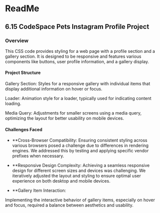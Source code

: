 
# ReadMe

## **6.15 CodeSpace Pets Instagram Profile Project**

### Overview
This CSS code provides styling for a web page with a profile section and a gallery section. It is designed to be responsive and features various components like buttons, user profile information, and a gallery display.

#### Project Structure
Gallery Section: Styles for a responsive gallery with individual items that display additional information on hover or focus.

Loader: Animation style for a loader, typically used for indicating content loading.

Media Query: Adjustments for smaller screens using a media query, optimizing the layout for better usability on mobile devices.


#### Challenges Faced

- **Cross-Browser Compatibility:
Ensuring consistent styling across various browsers posed a challenge due to differences in rendering engines. We addressed this by testing and applying specific vendor prefixes when necessary.

- **Responsive Design Complexity:
Achieving a seamless responsive design for different screen sizes and devices was challenging. We iteratively adjusted the layout and styling to ensure optimal user experience on both desktop and mobile devices.

- **Gallery Item Interaction:

Implementing the interactive behavior of gallery items, especially on hover and focus, required a balance between aesthetics and usability. 
